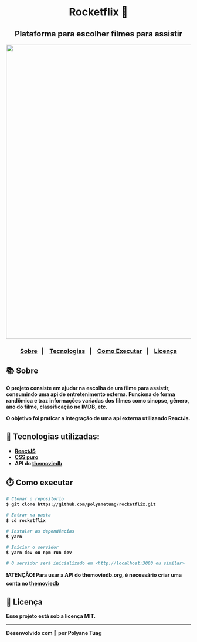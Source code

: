 <div align="center">
  <h1><b>Rocketflix<b> 🎥 </h1>
  <h2>Plataforma para escolher filmes para assistir </h2>
  <img justify-content="center" width= '800' src="./public/assets/gifRocketflix.gif" />
</div>

<h3 align="center">  
  <p align="center">
    <a href="#-sobre">Sobre</a>&nbsp;&nbsp;&nbsp;|&nbsp;&nbsp;&nbsp;
    <a href="#-tecnologias">Tecnologias</a>&nbsp;&nbsp;&nbsp;|&nbsp;&nbsp;&nbsp;
    <a href="#-como-executar">Como Executar</a>&nbsp;&nbsp;&nbsp;|&nbsp;&nbsp;&nbsp;
    <a href="#-licença">Licença</a>
  </p>
</h3>

## 📚 Sobre

O projeto consiste em ajudar na escolha de um filme para assistir, consumindo uma api de entretenimento externa. Funciona de forma randômica e traz informações variadas dos filmes como sinopse, gênero, ano do filme, classificação no IMDB, etc.

O objetivo foi praticar a integração de uma api externa utilizando ReactJs.

## 🚀 Tecnologias utilizadas:

- [ReactJS](https://react.dev/)
- [CSS puro](https://developer.mozilla.org/pt-BR/docs/Web/CSS)
- API do [themoviedb](https://developer.themoviedb.org/reference/intro/getting-started)

## ⏱️ Como executar

```bash
# Clonar o repositório
$ git clone https://github.com/polyanetuag/rocketflix.git

# Entrar na pasta  
$ cd rocketflix

# Instalar as dependências
$ yarn

# Iniciar o servidor
$ yarn dev ou npm run dev

# O servidor será inicializado em <http://localhost:3000 ou similar>
```

❗️ATENÇÃO❗️ Para usar a API do <a>themoviedb.org</a>, é necessário criar uma conta no [themoviedb](https://www.themoviedb.org/login)

## 📝 Licença

Esse projeto está sob a licença MIT.

---
Desenvolvido com 💜 por Polyane Tuag
